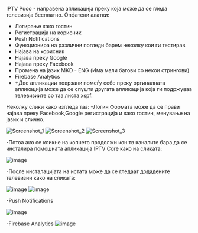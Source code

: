 IPTV Puco - направена апликација преку која може да се гледа телевизија бесплатно. 
Опфатени алатки:
- Логирање како гостин
- Регистрација на корисник
- Push Notifications
- Функционира на различни погледи барем неколку кои ги тестирав 
- Најава на корисник
- Најава преку Google 
- Најава преку Facebook
- Промена на јазик MKD - ENG (Има мали багови со некои стрингови)
- Firebase Analytics
- +Две апликации поврзани помеѓу себе преку оргиналната апликација може да се спушти другата апликација која ги подржуваа телевизиите со таа листа xspf.

Неколку слики како изгледа таа:
-Логин Формата може да се прави најава преку Facebook,Google регистрација и како гостин, менување на јазик и слично.

![Screenshot_1](https://user-images.githubusercontent.com/62560141/173805905-b9d85b2f-8013-4680-94e3-7baaba794cd3.png)
![Screenshot_2](https://user-images.githubusercontent.com/62560141/173805916-a4a4ac27-8781-474e-9981-dbfc728e42c4.png)
![Screenshot_3](https://user-images.githubusercontent.com/62560141/173805925-036adc3d-bb66-42e6-af07-c5b56458b77d.png)

-Потоа ако се кликне на копчето продолжи кон тв каналите бара да се инсталира помошната апликација IPTV Core како на сликата:

![image](https://user-images.githubusercontent.com/62560141/173449559-ef06ba40-cc10-46b1-8617-65c94e9e961b.png)

-После инсталацијата на истата може да се гледаат додадените телевизии како на сликата:

![image](https://user-images.githubusercontent.com/62560141/173449786-dcff3524-17b7-4920-b3ed-d0462297551f.png)
![image](https://user-images.githubusercontent.com/62560141/173806602-e1eba618-7bc7-48ce-8c1b-3630594d15a5.png)

-Push Notifications

![image](https://user-images.githubusercontent.com/62560141/173841140-12d8ba58-c403-4093-9b30-d1a49a468e20.png)


-Firebase Analytics
![image](https://user-images.githubusercontent.com/62560141/173806783-4e327d87-b3de-4b58-a858-afff4ce47889.png)
